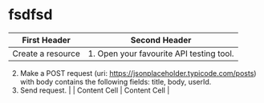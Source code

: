 # fsdfsd
| First Header  | Second Header |
| ------------- | ------------- |
| Create a resource   | 1. Open your favourite API testing tool. <br>
2. Make a POST request (uri: https://jsonplaceholder.typicode.com/posts) with body contains the following fields: title, body, userId.
3. Send request.
 |
| Content Cell  | Content Cell  |
